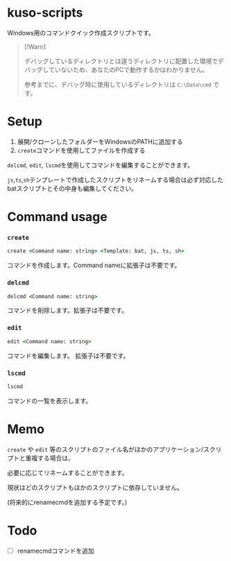 # kuso-scripts
Windows用のコマンドクイック作成スクリプトです。

> [!Warn]
> 
> デバッグしているディレクトリとは違うディレクトリに配置した環境でデバッグしていないため、あなたのPCで動作するかはわかりません。
> 
> 参考までに、デバッグ時に使用しているディレクトリは `C:\Data\cmd` です。

# Setup
1. 展開/クローンしたフォルダーをWindowsのPATHに追加する
2. `create`コマンドを使用してファイルを作成する

`delcmd`, `edit`, `lscmd`を使用してコマンドを編集することができます。

`js`,`ts`,`sh`テンプレートで作成したスクリプトをリネームする場合は必ず対応したbatスクリプトとその中身も編集してください。

# Command usage
### `create`
```bat
create <Command name: string> <Template: bat, js, ts, sh>
```

コマンドを作成します。Command nameに拡張子は不要です。

### `delcmd`
```bat
delcmd <Command name: string>
```

コマンドを削除します。拡張子は不要です。

### `edit`
```bat
edit <Command name: string>
```

コマンドを編集します。 拡張子は不要です。

### `lscmd`
```bat
lscmd
```

コマンドの一覧を表示します。

# Memo
`create` や `edit` 等のスクリプトのファイル名がほかのアプリケーション/スクリプトと重複する場合は、

必要に応じてリネームすることができます。

現状はどのスクリプトもほかのスクリプトに依存していません。

(将来的にrenamecmdを追加する予定です。)

# Todo
- [ ] renamecmdコマンドを追加
